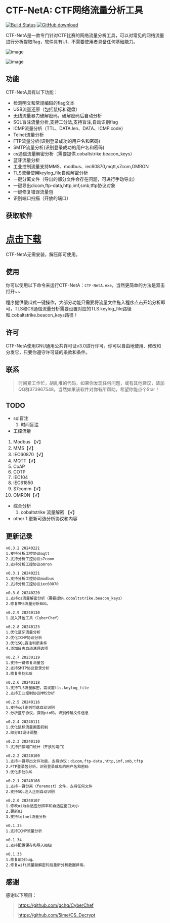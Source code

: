 
# CTF-NetA: CTF网络流量分析工具
[![Build Status](https://img.shields.io/badge/PRs-welcome-brightgreen.svg?style=flat-square)](https://download.csdn.net/download/qq_33295410/88301195)
[![GitHub download](https://img.shields.io/github/tag/Arinue/CTF-NetA.svg?label=release)](https://download.csdn.net/download/qq_33295410/88301195)

CTF-NetA是一款专门针对CTF比赛的网络流量分析工具，可以对常见的网络流量进行分析提取flag，软件具有UI，不需要使用者具备任何基础能力。


![image](https://github.com/Arinue/CTF-NetA/assets/38693947/1f1a8540-4b7f-43ca-9c2f-ef7b631ea8ed)

![image](https://github.com/Arinue/CTF-NetA/assets/38693947/b973ed5e-450e-4fbb-889c-96880298a2e7)



## 功能

CTF-NetA具有以下功能：

- 检测明文和常规编码的flag文本
- USB流量还原（包括鼠标和键盘）
- 无线流量暴力破解密码，破解密码后自动分析
- SQL盲注流量分析,支持二分法,支持盲注,自动识别flag
- ICMP流量分析（TTL、DATA.len、DATA、ICMP.code）
- Telnet流量分析
- FTP流量分析(识别登录成功的用户名和密码)
- SMTP流量分析(识别登录成功的用户名和密码)
- cs通信流量解密分析（需要提供.cobaltstrike.beacon_keys）
- 蓝牙流量分析
- 工业控制流量支持MMS、modbus、iec60870,mqtt,s7com,OMRON
- TLS流量使用keylog_file自动解密分析
- 一键分离文件（导出的部分文件会存在问题，可进行手动导出）
- 一键导出dicom,ftp-data,http,imf,smb,tftp协议对象
- 一键修复错误流量包
- 识别端口扫描（开放的端口）

## 获取软件
# <a href="">点击下载</a>
CTF-NetA无需安装，解压即可使用。

## 使用

你可以使用以下命令来运行CTF-NetA：`CTF-NetA.exe`，当然更简单的方法是双击打开~~

程序提供傻瓜式一键操作，大部分功能只需要将流量文件拖入程序点击开始分析即可，TLS和CS通信流量分析需要设置对应的TLS.keylog_file路径和.cobaltstrike.beacon_keys路径！

## 许可

CTF-NetA使用GNU通用公共许可证v3.0进行许可。你可以自由地使用、修改和分发它，只要你遵守许可证的条款和条件。

## 联系

> 时间紧工作忙，胡乱堆的代码，如果你发现任何问题，或有其他建议，请加QQ群373967548。当然如果该软件对你有所帮助，希望你能点个Star！
## TODO
- sql盲注
  1. 时间盲注
- 工控流量
1. Modbus 【√】
2. MMS【√】
3. IEC60870【√】
4. MQTT【√】
5. CoAP
6. COTP
7. IEC104
8. IEC61850
9. S7comm【√】
10. OMRON【√】
- 综合分析
  1.  cobaltstrike 流量解密 【√】
- other
  1.更新可选分析协议和内容

## 更新记录
```
v0.3.2 20240221
1.支持分析工控协议mqtt
2.支持分析工控协议s7comm
3.支持分析工控协议omron

v0.3.1 20240221
1.支持分析工控协议modbus
2.支持分析工控协议iec60870

v0.3.0 20240220
1.支持cs流量解密分析（需要提供.cobaltstrike.beacon_keys）
2.修复MMS流量分析BUG。

v0.2.9 20240130
1.加入其他工具（CyberChef）

v0.2.8 20240123
1.优化蓝牙流量分析
2.优化ICMP协议分析
3.优化SQL盲注判断条件
4.添加日志自动清理选项

v0.2.7 20230119
1.支持一键修复流量包
2.支持SMTP协议登录分析
3.修复多处BUG

v0.2.6 20240118
1.支持TLS流量解密，需设置tls.keylog_file
2.支持工业控制协议MMS分析

v0.2.5 20240116
1.支持sql正则可选自动识别
2.分析蓝牙协议，探测pin码，识别传输文件信息

v0.2.4 20240111
1.优化鼠标流量画图机制
2.部分UI设计调整

v0.2.3 20240110
1.支持扫描端口统计（开放的端口）

v0.2.2 20240109
1.支持一键导出文件功能，支持协议：dicom,ftp-data,http,imf,smb,tftp
2.FTP登录包分析，识别登录成功的用户名和密码
3.优化多处BUG

v0.2.1 20240108
1.支持一键分离（foremost）文件，支持任何文件
2.支持SQL注入正则自动识别

v0.2.0 20240107
1.修改ui为自适应分辨率和自适应窗口大小
2.更新UI
3.支持telnet流量分析

v0.1.35
1.支持ICMP流量分析

v0.1.34 
1.支持配置保存和导入按钮

v0.1.33
1.修复部分bug。
2.修复wifi流量破解密码后重新分析数据异常。
```
## 感谢
感谢以下项目：

> https://github.com/gchq/CyberChef
> 
> https://github.com/5ime/CS_Decrypt
